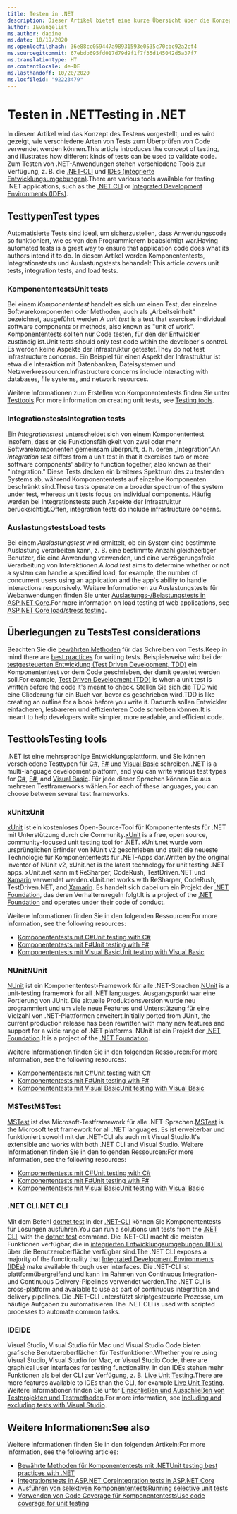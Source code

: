 ```yaml
---
title: Testen in .NET
description: Dieser Artikel bietet eine kurze Übersicht über die Konzepte, die Terminologie und die Tools für Tests in .NET.
author: IEvangelist
ms.author: dapine
ms.date: 10/19/2020
ms.openlocfilehash: 36e88cc059447a98931593e0535c70cbc92a2cf4
ms.sourcegitcommit: 67ebdb695fd017d79d9f1f7f35d145042d5a37f7
ms.translationtype: HT
ms.contentlocale: de-DE
ms.lasthandoff: 10/20/2020
ms.locfileid: "92223479"
---
```

# <a name="testing-in-net"></a><span data-ttu-id="def7f-103">Testen in .NET</span><span class="sxs-lookup"><span data-stu-id="def7f-103">Testing in .NET</span></span>

<span data-ttu-id="def7f-104">In diesem Artikel wird das Konzept des Testens vorgestellt, und es wird gezeigt, wie verschiedene Arten von Tests zum Überprüfen von Code verwendet werden können.</span><span class="sxs-lookup"><span data-stu-id="def7f-104">This article introduces the concept of testing, and illustrates how different kinds of tests can be used to validate code.</span></span> <span data-ttu-id="def7f-105">Zum Testen von .NET-Anwendungen stehen verschiedene Tools zur Verfügung, z. B. die [.NET-CLI](#net-cli) und [IDEs (integrierte Entwicklungsumgebungen)](#ide).</span><span class="sxs-lookup"><span data-stu-id="def7f-105">There are various tools available for testing .NET applications, such as the [.NET CLI](#net-cli) or [Integrated Development Environments (IDEs)](#ide).</span></span>

## <a name="test-types"></a><span data-ttu-id="def7f-106">Testtypen</span><span class="sxs-lookup"><span data-stu-id="def7f-106">Test types</span></span>

<span data-ttu-id="def7f-107">Automatisierte Tests sind ideal, um sicherzustellen, dass Anwendungscode so funktioniert, wie es von den Programmierern beabsichtigt war.</span><span class="sxs-lookup"><span data-stu-id="def7f-107">Having automated tests is a great way to ensure that application code does what its authors intend it to do.</span></span> <span data-ttu-id="def7f-108">In diesem Artikel werden Komponententests, Integrationstests und Auslastungstests behandelt.</span><span class="sxs-lookup"><span data-stu-id="def7f-108">This article covers unit tests, integration tests, and load tests.</span></span>

### <a name="unit-tests"></a><span data-ttu-id="def7f-109">Komponententests</span><span class="sxs-lookup"><span data-stu-id="def7f-109">Unit tests</span></span>

<span data-ttu-id="def7f-110">Bei einem *Komponententest* handelt es sich um einen Test, der einzelne Softwarekomponenten oder Methoden, auch als „Arbeitseinheit“ bezeichnet, ausgeführt werden.</span><span class="sxs-lookup"><span data-stu-id="def7f-110">A *unit test* is a test that exercises individual software components or methods, also known as "unit of work".</span></span> <span data-ttu-id="def7f-111">Komponententests sollten nur Code testen, für den der Entwickler zuständig ist.</span><span class="sxs-lookup"><span data-stu-id="def7f-111">Unit tests should only test code within the developer's control.</span></span> <span data-ttu-id="def7f-112">Es werden keine Aspekte der Infrastruktur getestet.</span><span class="sxs-lookup"><span data-stu-id="def7f-112">They do not test infrastructure concerns.</span></span> <span data-ttu-id="def7f-113">Ein Beispiel für einen Aspekt der Infrastruktur ist etwa die Interaktion mit Datenbanken, Dateisystemen und Netzwerkressourcen.</span><span class="sxs-lookup"><span data-stu-id="def7f-113">Infrastructure concerns include interacting with databases, file systems, and network resources.</span></span>

<span data-ttu-id="def7f-114">Weitere Informationen zum Erstellen von Komponententests finden Sie unter [Testtools](#testing-tools).</span><span class="sxs-lookup"><span data-stu-id="def7f-114">For more information on creating unit tests, see [Testing tools](#testing-tools).</span></span>

### <a name="integration-tests"></a><span data-ttu-id="def7f-115">Integrationstests</span><span class="sxs-lookup"><span data-stu-id="def7f-115">Integration tests</span></span>

<span data-ttu-id="def7f-116">Ein *Integrationstest* unterscheidet sich von einem Komponententest insofern, dass er die Funktionsfähigkeit von zwei oder mehr Softwarekomponenten gemeinsam überprüft, d. h. deren „Integration“.</span><span class="sxs-lookup"><span data-stu-id="def7f-116">An *integration test* differs from a unit test in that it exercises two or more software components' ability to function together, also known as their "integration."</span></span> <span data-ttu-id="def7f-117">Diese Tests decken ein breiteres Spektrum des zu testenden Systems ab, während Komponententests auf einzelne Komponenten beschränkt sind.</span><span class="sxs-lookup"><span data-stu-id="def7f-117">These tests operate on a broader spectrum of the system under test, whereas unit tests focus on individual components.</span></span> <span data-ttu-id="def7f-118">Häufig werden bei Integrationstests auch Aspekte der Infrastruktur berücksichtigt.</span><span class="sxs-lookup"><span data-stu-id="def7f-118">Often, integration tests do include infrastructure concerns.</span></span>

### <a name="load-tests"></a><span data-ttu-id="def7f-119">Auslastungstests</span><span class="sxs-lookup"><span data-stu-id="def7f-119">Load tests</span></span>

<span data-ttu-id="def7f-120">Bei einem *Auslastungstest* wird ermittelt, ob ein System eine bestimmte Auslastung verarbeiten kann, z. B. eine bestimmte Anzahl gleichzeitiger Benutzer, die eine Anwendung verwenden, und eine verzögerungsfreie Verarbeitung von Interaktionen.</span><span class="sxs-lookup"><span data-stu-id="def7f-120">A *load test* aims to determine whether or not a system can handle a specified load, for example, the number of concurrent users using an application and the app's ability to handle interactions responsively.</span></span> <span data-ttu-id="def7f-121">Weitere Informationen zu Auslastungstests für Webanwendungen finden Sie unter [Auslastungs-/Belastungstests in ASP.NET Core](/aspnet/core/test/load-tests).</span><span class="sxs-lookup"><span data-stu-id="def7f-121">For more information on load testing of web applications, see [ASP.NET Core load/stress testing](/aspnet/core/test/load-tests).</span></span>

## <a name="test-considerations"></a><span data-ttu-id="def7f-122">Überlegungen zu Tests</span><span class="sxs-lookup"><span data-stu-id="def7f-122">Test considerations</span></span>

<span data-ttu-id="def7f-123">Beachten Sie die [bewährten Methoden](unit-testing-best-practices.md) für das Schreiben von Tests.</span><span class="sxs-lookup"><span data-stu-id="def7f-123">Keep in mind there are [best practices](unit-testing-best-practices.md) for writing tests.</span></span> <span data-ttu-id="def7f-124">Beispielsweise wird bei der [testgesteuerten Entwicklung (Test Driven Development, TDD)](https://deviq.com/test-driven-development) ein Komponententest vor dem Code geschrieben, der damit getestet werden soll.</span><span class="sxs-lookup"><span data-stu-id="def7f-124">For example, [Test Driven Development (TDD)](https://deviq.com/test-driven-development) is when a unit test is written before the code it's meant to check.</span></span> <span data-ttu-id="def7f-125">Stellen Sie sich die TDD wie eine Gliederung für ein Buch vor, bevor es geschrieben wird.</span><span class="sxs-lookup"><span data-stu-id="def7f-125">TDD is like creating an outline for a book before you write it.</span></span> <span data-ttu-id="def7f-126">Dadurch sollen Entwickler einfacheren, lesbareren und effizienteren Code schreiben können.</span><span class="sxs-lookup"><span data-stu-id="def7f-126">It is meant to help developers write simpler, more readable, and efficient code.</span></span>

## <a name="testing-tools"></a><span data-ttu-id="def7f-127">Testtools</span><span class="sxs-lookup"><span data-stu-id="def7f-127">Testing tools</span></span>

<span data-ttu-id="def7f-128">.NET ist eine mehrsprachige Entwicklungsplattform, und Sie können verschiedene Testtypen für [C#](../../csharp/index.yml), [F#](../../fsharp/index.yml) und [Visual Basic](../../visual-basic/index.yml) schreiben.</span><span class="sxs-lookup"><span data-stu-id="def7f-128">.NET is a multi-language development platform, and you can write various test types for [C#](../../csharp/index.yml), [F#](../../fsharp/index.yml), and [Visual Basic](../../visual-basic/index.yml).</span></span> <span data-ttu-id="def7f-129">Für jede dieser Sprachen können Sie aus mehreren Testframeworks wählen.</span><span class="sxs-lookup"><span data-stu-id="def7f-129">For each of these languages, you can choose between several test frameworks.</span></span>

### <a name="xunit"></a><span data-ttu-id="def7f-130">xUnit</span><span class="sxs-lookup"><span data-stu-id="def7f-130">xUnit</span></span>

<span data-ttu-id="def7f-131">[xUnit](https://xunit.net) ist ein kostenloses Open-Source-Tool für Komponententests für .NET mit Unterstützung durch die Community.</span><span class="sxs-lookup"><span data-stu-id="def7f-131">[xUnit](https://xunit.net) is a free, open source, community-focused unit testing tool for .NET.</span></span> <span data-ttu-id="def7f-132">xUnit.net wurde vom ursprünglichen Erfinder von NUnit v2 geschrieben und stellt die neueste Technologie für Komponententests für .NET-Apps dar.</span><span class="sxs-lookup"><span data-stu-id="def7f-132">Written by the original inventor of NUnit v2, xUnit.net is the latest technology for unit testing .NET apps.</span></span> <span data-ttu-id="def7f-133">xUnit.net kann mit ReSharper, CodeRush, TestDriven.NET und [Xamarin](/apps/xamarin) verwendet werden.</span><span class="sxs-lookup"><span data-stu-id="def7f-133">xUnit.net works with ReSharper, CodeRush, TestDriven.NET, and [Xamarin](/apps/xamarin).</span></span> <span data-ttu-id="def7f-134">Es handelt sich dabei um ein Projekt der [.NET Foundation](https://dotnetfoundation.org), das deren Verhaltensregeln folgt.</span><span class="sxs-lookup"><span data-stu-id="def7f-134">It is a project of the [.NET Foundation](https://dotnetfoundation.org) and operates under their code of conduct.</span></span>

<span data-ttu-id="def7f-135">Weitere Informationen finden Sie in den folgenden Ressourcen:</span><span class="sxs-lookup"><span data-stu-id="def7f-135">For more information, see the following resources:</span></span>

- [<span data-ttu-id="def7f-136">Komponententests mit C#</span><span class="sxs-lookup"><span data-stu-id="def7f-136">Unit testing with C#</span></span>](unit-testing-with-dotnet-test.md)
- [<span data-ttu-id="def7f-137">Komponententests mit F#</span><span class="sxs-lookup"><span data-stu-id="def7f-137">Unit testing with F#</span></span>](unit-testing-fsharp-with-dotnet-test.md)
- [<span data-ttu-id="def7f-138">Komponententests mit Visual Basic</span><span class="sxs-lookup"><span data-stu-id="def7f-138">Unit testing with Visual Basic</span></span>](unit-testing-visual-basic-with-dotnet-test.md)

### <a name="nunit"></a><span data-ttu-id="def7f-139">NUnit</span><span class="sxs-lookup"><span data-stu-id="def7f-139">NUnit</span></span>

<span data-ttu-id="def7f-140">[NUnit](https://nunit.org) ist ein Komponententest-Framework für alle .NET-Sprachen.</span><span class="sxs-lookup"><span data-stu-id="def7f-140">[NUnit](https://nunit.org) is a unit-testing framework for all .NET languages.</span></span> <span data-ttu-id="def7f-141">Ausgangspunkt war eine Portierung von JUnit. Die aktuelle Produktionsversion wurde neu programmiert und um viele neue Features und Unterstützung für eine Vielzahl von .NET-Plattformen erweitert.</span><span class="sxs-lookup"><span data-stu-id="def7f-141">Initially ported from JUnit, the current production release has been rewritten with many new features and support for a wide range of .NET platforms.</span></span> <span data-ttu-id="def7f-142">NUnit ist ein Projekt der [.NET Foundation](https://dotnetfoundation.org).</span><span class="sxs-lookup"><span data-stu-id="def7f-142">It is a project of the [.NET Foundation](https://dotnetfoundation.org).</span></span>

<span data-ttu-id="def7f-143">Weitere Informationen finden Sie in den folgenden Ressourcen:</span><span class="sxs-lookup"><span data-stu-id="def7f-143">For more information, see the following resources:</span></span>

- [<span data-ttu-id="def7f-144">Komponententests mit C#</span><span class="sxs-lookup"><span data-stu-id="def7f-144">Unit testing with C#</span></span>](unit-testing-with-nunit.md)
- [<span data-ttu-id="def7f-145">Komponententests mit F#</span><span class="sxs-lookup"><span data-stu-id="def7f-145">Unit testing with F#</span></span>](unit-testing-fsharp-with-nunit.md)
- [<span data-ttu-id="def7f-146">Komponententests mit Visual Basic</span><span class="sxs-lookup"><span data-stu-id="def7f-146">Unit testing with Visual Basic</span></span>](unit-testing-visual-basic-with-nunit.md)

### <a name="mstest"></a><span data-ttu-id="def7f-147">MSTest</span><span class="sxs-lookup"><span data-stu-id="def7f-147">MSTest</span></span>

<span data-ttu-id="def7f-148">[MSTest](https://github.com/Microsoft/testfx-docs) ist das Microsoft-Testframework für alle .NET-Sprachen.</span><span class="sxs-lookup"><span data-stu-id="def7f-148">[MSTest](https://github.com/Microsoft/testfx-docs) is the Microsoft test framework for all .NET languages.</span></span> <span data-ttu-id="def7f-149">Es ist erweiterbar und funktioniert sowohl mit der .NET-CLI als auch mit Visual Studio.</span><span class="sxs-lookup"><span data-stu-id="def7f-149">It's extensible and works with both .NET CLI and Visual Studio.</span></span> <span data-ttu-id="def7f-150">Weitere Informationen finden Sie in den folgenden Ressourcen:</span><span class="sxs-lookup"><span data-stu-id="def7f-150">For more information, see the following resources:</span></span>

- [<span data-ttu-id="def7f-151">Komponententests mit C#</span><span class="sxs-lookup"><span data-stu-id="def7f-151">Unit testing with C#</span></span>](unit-testing-with-mstest.md)
- [<span data-ttu-id="def7f-152">Komponententests mit F#</span><span class="sxs-lookup"><span data-stu-id="def7f-152">Unit testing with F#</span></span>](unit-testing-fsharp-with-mstest.md)
- [<span data-ttu-id="def7f-153">Komponententests mit Visual Basic</span><span class="sxs-lookup"><span data-stu-id="def7f-153">Unit testing with Visual Basic</span></span>](unit-testing-visual-basic-with-mstest.md)

### <a name="net-cli"></a><span data-ttu-id="def7f-154">.NET CLI</span><span class="sxs-lookup"><span data-stu-id="def7f-154">.NET CLI</span></span>

<span data-ttu-id="def7f-155">Mit dem Befehl [dotnet test](../tools/dotnet-test.md) in der [.NET-CLI](../tools/index.md) können Sie Komponententests für Lösungen ausführen.</span><span class="sxs-lookup"><span data-stu-id="def7f-155">You can run a solutions unit tests from the [.NET CLI](../tools/index.md), with the [dotnet test](../tools/dotnet-test.md) command.</span></span> <span data-ttu-id="def7f-156">Die .NET-CLI macht die meisten Funktionen verfügbar, die in [integrierten Entwicklungsumgebungen (IDEs)](#ide) über die Benutzeroberfläche verfügbar sind.</span><span class="sxs-lookup"><span data-stu-id="def7f-156">The .NET CLI exposes a majority of the functionality that [Integrated Development Environments (IDEs)](#ide) make available through user interfaces.</span></span> <span data-ttu-id="def7f-157">Die .NET-CLI ist plattformübergreifend und kann im Rahmen von Continuous Integration- und Continuous Delivery-Pipelines verwendet werden.</span><span class="sxs-lookup"><span data-stu-id="def7f-157">The .NET CLI is cross-platform and available to use as part of continuous integration and delivery pipelines.</span></span> <span data-ttu-id="def7f-158">Die .NET-CLI unterstützt skriptgesteuerte Prozesse, um häufige Aufgaben zu automatisieren.</span><span class="sxs-lookup"><span data-stu-id="def7f-158">The .NET CLI is used with scripted processes to automate common tasks.</span></span>

### <a name="ide"></a><span data-ttu-id="def7f-159">IDE</span><span class="sxs-lookup"><span data-stu-id="def7f-159">IDE</span></span>

<span data-ttu-id="def7f-160">Visual Studio, Visual Studio für Mac und Visual Studio Code bieten grafische Benutzeroberflächen für Testfunktionen.</span><span class="sxs-lookup"><span data-stu-id="def7f-160">Whether you're using Visual Studio, Visual Studio for Mac, or Visual Studio Code, there are graphical user interfaces for testing functionality.</span></span> <span data-ttu-id="def7f-161">In den IDEs stehen mehr Funktionen als bei der CLI zur Verfügung, z. B. [Live Unit Testing](/visualstudio/test/live-unit-testing).</span><span class="sxs-lookup"><span data-stu-id="def7f-161">There are more features available to IDEs than the CLI, for example [Live Unit Testing](/visualstudio/test/live-unit-testing).</span></span> <span data-ttu-id="def7f-162">Weitere Informationen finden Sie unter [Einschließen und Ausschließen von Testprojekten und Testmethoden](/visualstudio/test/live-unit-testing#include-and-exclude-test-projects-and-test-methods).</span><span class="sxs-lookup"><span data-stu-id="def7f-162">For more information, see [Including and excluding tests with Visual Studio](/visualstudio/test/live-unit-testing#include-and-exclude-test-projects-and-test-methods).</span></span>

## <a name="see-also"></a><span data-ttu-id="def7f-163">Weitere Informationen:</span><span class="sxs-lookup"><span data-stu-id="def7f-163">See also</span></span>

<span data-ttu-id="def7f-164">Weitere Informationen finden Sie in den folgenden Artikeln:</span><span class="sxs-lookup"><span data-stu-id="def7f-164">For more information, see the following articles:</span></span>

- [<span data-ttu-id="def7f-165">Bewährte Methoden für Komponententests mit .NET</span><span class="sxs-lookup"><span data-stu-id="def7f-165">Unit testing best practices with .NET</span></span>](unit-testing-best-practices.md)
- [<span data-ttu-id="def7f-166">Integrationstests in ASP.NET Core</span><span class="sxs-lookup"><span data-stu-id="def7f-166">Integration tests in ASP.NET Core</span></span>](/aspnet/core/test/integration-tests#test-app-prerequisites)
- [<span data-ttu-id="def7f-167">Ausführen von selektiven Komponententests</span><span class="sxs-lookup"><span data-stu-id="def7f-167">Running selective unit tests</span></span>](selective-unit-tests.md)
- [<span data-ttu-id="def7f-168">Verwenden von Code Coverage für Komponententests</span><span class="sxs-lookup"><span data-stu-id="def7f-168">Use code coverage for unit testing</span></span>](unit-testing-code-coverage.md)
